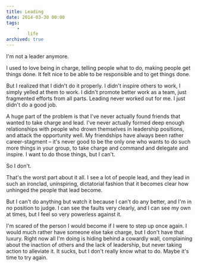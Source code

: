 ```yaml
---
title: Leading
date: 2014-03-30 00:00
tags:
    -
        life
archived: true
---
```


I'm not a leader anymore.

I used to love being in charge, telling people what to do, making people get things done. It felt nice to be able to be responsible and to get things done.

But I realized that I didn't do it properly. I didn't inspire others to work, I simply yelled at them to work. I didn't promote better work as a team, just fragmented efforts from all parts. Leading never worked out for me. I just didn't do a good job.

A huge part of the problem is that I've never actually found friends that wanted to take charge and lead. I've never actually formed deep enough relationships with people who drown themselves in leadership positions, and attack the opportunity well. My friendships have always been rather career-stagment &ndash; it's never good to be the only one who wants to do such more things in your group, to take charge and command and delegate and inspire. I want to do those things, but I can't.

So I don't.

That's the worst part about it all. I see a lot of people lead, and they lead in such an ironclad, uninspiring, dictatorial fashion that it becomes clear how unhinged the people that lead become.

But I can't do anything but watch it because I can't do any better, and I'm in no position to judge. I can see the faults very clearly, and I can see my own at times, but I feel so very powerless against it.

I'm scared of the person I would become if I were to step up once again. I would much rather have someone else take charge, but I don't have that luxury. Right now all I'm doing is hiding behind a cowardly wall, complaining about the inaction of others and the lack of leadership, but never taking action to alleviate it. It sucks, but I don't really know what to do. Maybe it's time to try again.

